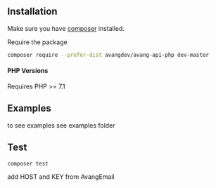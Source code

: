 ## Installation

Make sure you have [composer](https://getcomposer.org) installed.

Require the package
```bash
composer require --prefer-dist avangdev/avang-api-php dev-master
``` 

#### PHP Versions

Requires PHP >= 7.1

## Examples
to see examples see examples folder  

## Test  
```bash
composer test
``` 
add HOST and KEY from AvangEmail 
